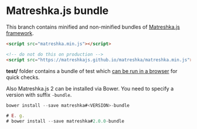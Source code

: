 # Matreshka.js bundle

This branch contains minified and non-minified bundles of [Matreshka.js framework](https://github.com/matreshkajs/matreshka).

```html
<script src="matreshka.min.js"></script>
```

```html
<!-- do not do this on production -->
<script src="https://matreshkajs.github.io/matreshka/matreshka.min.js"></script>
```

**test/** folder contains a bundle of test which [can be run in a browser](https://matreshkajs.github.io/matreshka/test/SpecRunner.html) for quick checks.

Also Matreshka.js 2 can be installed via Bower. You need to specify a version with suffix ``-bundle``.

```js
bower install --save matreshka#<VERSION>-bundle

# E. g.
# bower install --save matreshka#2.0.0-bundle
```
